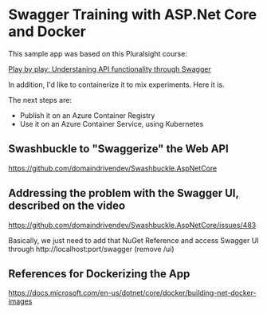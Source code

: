 ﻿# Swagger Training with ASP.Net Core and Docker

This sample app was based on this Pluralsight course:

[Play by play: Understaning API functionality through Swagger](https://app.pluralsight.com/library/courses/play-by-play-api-functionality-swagger/table-of-contents)

In addition, I'd like to containerize it to mix experiments. Here it is.

The next steps are:

* Publish it on an Azure Container Registry
* Use it on an Azure Container Service, using Kubernetes

## Swashbuckle to "Swaggerize" the Web API
https://github.com/domaindrivendev/Swashbuckle.AspNetCore

## Addressing the problem with the Swagger UI, described on the video
https://github.com/domaindrivendev/Swashbuckle.AspNetCore/issues/483

Basically, we just need to add that NuGet Reference and access Swagger UI through http://localhost:port/swagger (remove /ui)

## References for Dockerizing the App
https://docs.microsoft.com/en-us/dotnet/core/docker/building-net-docker-images